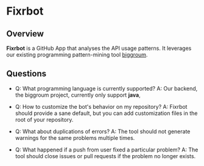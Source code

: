 # Fixrbot
## Overview
**Fixrbot** is a GitHub App that analyses the API usage patterns. It leverages our existing programming pattern-mining tool [biggroum](https://github.com/cuplv/biggroum).

## Questions
- Q: What programming language is currently supported?
  A: Our backend, the biggroum project, currently only support **java**,

- Q: How to customize the bot's behavior on my repository?
  A: Fixrbot should provide a sane default, but you can add customization files in the root of your repository.
- Q: What about duplications of errors?
  A: The tool should not generate warnings for the same problems multiple times.

- Q: What happened if a push from user fixed a particular problem?
  A: The tool should close issues or pull requests if the problem no longer exists.
